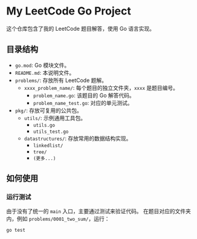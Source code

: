 # My LeetCode Go Project

这个仓库包含了我的 LeetCode 题目解答，使用 Go 语言实现。

## 目录结构

- `go.mod`: Go 模块文件。
- `README.md`: 本说明文件。
- `problems/`: 存放所有 LeetCode 题解。
  - `xxxx_problem_name/`: 每个题目的独立文件夹，`xxxx` 是题目编号。
    - `problem_name.go`: 该题目的 Go 解答代码。
    - `problem_name_test.go`: 对应的单元测试。
- `pkg/`: 存放可复用的公共包。
  - `utils/`: 示例通用工具包。
    - `utils.go`
    - `utils_test.go`
  - `datastructures/`: 存放常用的数据结构实现。
    - `linkedlist/`
    - `tree/`
    - `(更多...)`

## 如何使用

### 运行测试
由于没有了统一的 `main` 入口，主要通过测试来验证代码。
在题目对应的文件夹内，例如 `problems/0001_two_sum/`，运行：
```bash
go test
```